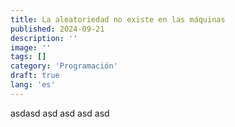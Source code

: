 ```yaml
---
title: La aleatoriedad no existe en las máquinas
published: 2024-09-21
description: ''
image: ''
tags: []
category: 'Programación'
draft: true 
lang: 'es'
---
```





[](img/aleatoriedad.png)


asdasd
asd
asd
asd
asd


[](img/aleatoriedad2.png)